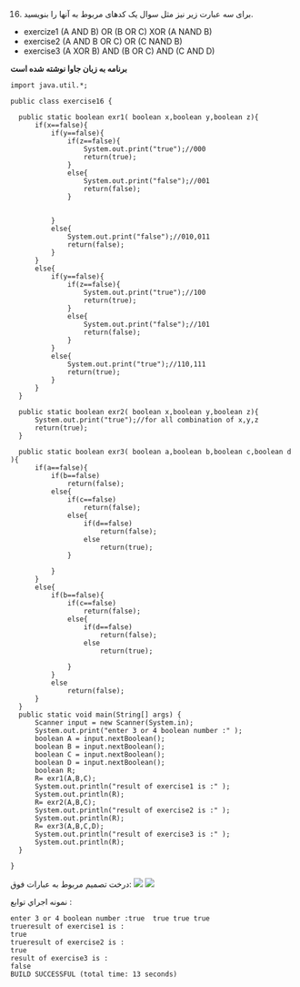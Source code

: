 16. برای سه عبارت زیر نیز مثل سوال یک کدهای مربوط به آنها را بنویسید.
  - exercize1 (A AND B) OR (B OR C) XOR (A NAND B)
  - exercise2 (A AND B OR C) OR (C NAND B)
  - exercise3 (A XOR B) AND (B OR C) AND (C AND D)
  
  **برنامه به زبان جاوا نوشته شده است**
  
  ```
  import java.util.*;

public class exercise16 {

    public static boolean exr1( boolean x,boolean y,boolean z){
        if(x==false){
            if(y==false){
                if(z==false){
                    System.out.print("true");//000
                    return(true);
                }
                else{
                    System.out.print("false");//001
                    return(false);
                }
                    
                
            }
            else{
                System.out.print("false");//010,011
                return(false);
            }
        }
        else{
            if(y==false){
                if(z==false){
                    System.out.print("true");//100
                    return(true);
                }
                else{
                    System.out.print("false");//101
                    return(false);
                }
            }
            else{
                System.out.print("true");//110,111
                return(true);
            }
        }
    }
    
    public static boolean exr2( boolean x,boolean y,boolean z){
        System.out.print("true");//for all combination of x,y,z
        return(true);
    }
    
    public static boolean exr3( boolean a,boolean b,boolean c,boolean d ){
        if(a==false){
            if(b==false)
                return(false);
            else{
                if(c==false)
                    return(false);
                else{
                    if(d==false)
                        return(false);
                    else
                        return(true);
                }
                
            }
        }
        else{
            if(b==false){
                if(c==false)
                    return(false);
                else{
                    if(d==false)
                        return(false);
                    else
                        return(true);
                    
                }
            }
            else
                return(false);
        }
    }
    public static void main(String[] args) {
        Scanner input = new Scanner(System.in);
        System.out.print("enter 3 or 4 boolean number :" );
        boolean A = input.nextBoolean();
        boolean B = input.nextBoolean();
        boolean C = input.nextBoolean();
        boolean D = input.nextBoolean();
        boolean R;
        R= exr1(A,B,C);
        System.out.println("result of exercise1 is :" );
        System.out.println(R);
        R= exr2(A,B,C);
        System.out.println("result of exercise2 is :" );
        System.out.println(R);
        R= exr3(A,B,C,D);
        System.out.println("result of exercise3 is :" );
        System.out.println(R);
    }
    
}
```
درخت تصميم مربوط به عبارات فوق:
![](https://github.com/semnan-university-ai/machine-learning-class/blob/main/excersiecs/HamidehEhsani/16/1.jpg)
![](https://github.com/semnan-university-ai/machine-learning-class/blob/main/excersiecs/HamidehEhsani/16/2.jpg)

نمونه اجراي توابع :

```run:
enter 3 or 4 boolean number :true  true true true
trueresult of exercise1 is :
true
trueresult of exercise2 is :
true
result of exercise3 is :
false
BUILD SUCCESSFUL (total time: 13 seconds)
```
